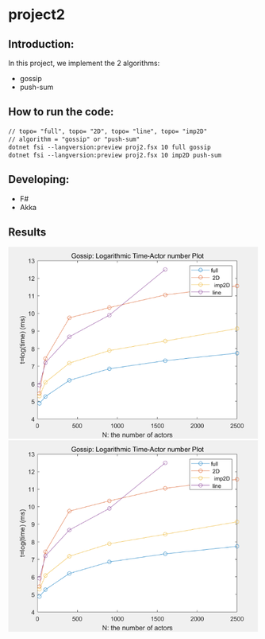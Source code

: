 # project2

## Introduction:
In this project, we implement the 2 algorithms:
- gossip
- push-sum

## How to run the code:
```
// topo= "full", topo= "2D", topo= "line", topo= "imp2D" 
// algorithm = "gossip" or "push-sum"
dotnet fsi --langversion:preview proj2.fsx 10 full gossip
dotnet fsi --langversion:preview proj2.fsx 10 imp2D push-sum
```

## Developing:
- F#
- Akka

## Results
![](pictures/Picture1.png)
![](pictures/Picture1.png)